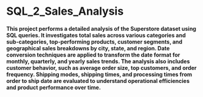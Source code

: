 # SQL_2_Sales_Analysis
#### This project performs a detailed analysis of the Superstore dataset using SQL queries. It investigates total sales across various categories and sub-categories, top-performing products, customer segments, and geographical sales breakdowns by city, state, and region. Date conversion techniques are applied to transform the date format for monthly, quarterly, and yearly sales trends. The analysis also includes customer behavior, such as average order size, top customers, and order frequency. Shipping modes, shipping times, and processing times from order to ship date are evaluated to understand operational efficiencies and product performance over time.
